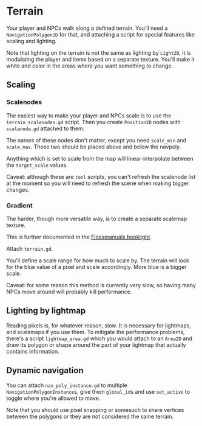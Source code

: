 # Terrain

Your player and NPCs walk along a defined terrain. You'll need a `NavigationPolygon2D`
for that, and attaching a script for special features like scaling and lighting.

Note that lighting on the terrain is not the same as lighting by `Light2D`, it is modulating
the player and items based on a separate texture. You'll make it white and color in the areas
where you want something to change.

## Scaling

### Scalenodes

The easiest way to make your player and NPCs scale is to use the `terrain_scalenodes.gd`
script. Then you create `Position2D` nodes with `scalenode.gd` attached to them.

The names of these nodes don't matter, except you need `scale_min` and `scale_max`.
Those two should be placed above and below the navpoly.

Anything which is set to scale from the map will linear-interpolate between the `target_scale`
values.

Caveat: although these are `tool` scripts, you can't refresh the scalenode list at the
moment so you will need to refresh the scene when making bigger changes.

### Gradient

The harder, though more versatile way, is to create a separate scalemap texture.

This is further documented in the [Flossmanuals booklight](https://fr.flossmanuals.net/creating-point-and-click-games-with-escoria/lightening/).

Attach `terrain.gd`.

You'll define a scale range for how much to scale by. The terrain will look for the blue
value of a pixel and scale accordingly. More blue is a bigger scale.

Caveat: for some reason this method is currently very slow, so having many NPCs move
around will probably kill performance.

## Lighting by lightmap

Reading pixels is, for whatever reason, slow. It is necessary for lightmaps, and scalemaps
if you use them. To mitigate the performance problems, there's a script `lightmap_area.gd`
which you would attach to an `Area2D` and draw its polygon or shape around the part of
your lightmap that actually contains information.

## Dynamic navigation

You can attach `nav_poly_instance.gd` to multiple `NavigationPolygonInstance`s, give
them `global_id`s and use `set_active` to toggle where you're allowed to move.

Note that you should use pixel snapping or somesuch to share vertices between the
polygons or they are not considered the same terrain.

